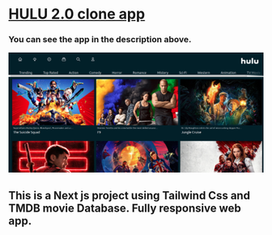 # [HULU 2.0 clone app](https://hulu-2-0-clone-beta.vercel.app/)

### You can see the app in the description above.


![](1.png)

## This is a Next js project using Tailwind Css and TMDB movie Database. Fully responsive web app.